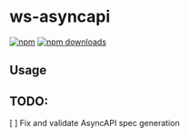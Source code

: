 # ws-asyncapi

[![npm](https://img.shields.io/npm/v/ws-asyncapi?logo=npm&style=flat&labelColor=000&color=3b82f6)](https://www.npmjs.org/package/ws-asyncapi)
[![npm downloads](https://img.shields.io/npm/dw/ws-asyncapi?logo=npm&style=flat&labelColor=000&color=3b82f6)](https://www.npmjs.org/package/ws-asyncapi)


## Usage


## TODO:

[ ] Fix and validate AsyncAPI spec generation

